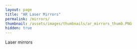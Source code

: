 ```yaml
---
layout: page
title: "AR Laser Mirrors"
permalink: /mirrors/
thumbnail: /assets/images/thumbnails/ar_mirrors_thumb.PNG
hidden: true
---
```


Laser mirrors